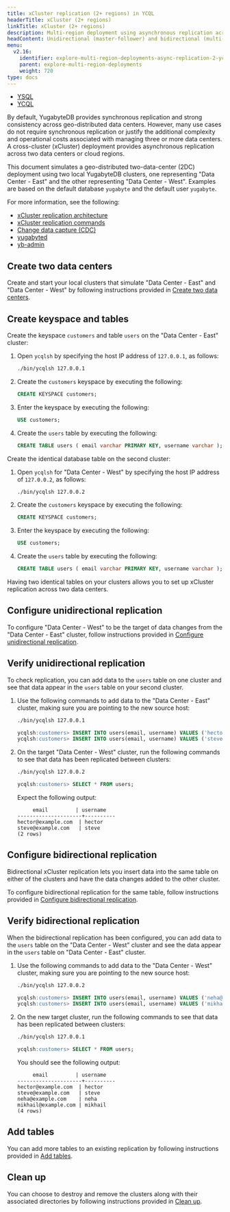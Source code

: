 ```yaml
---
title: xCluster replication (2+ regions) in YCQL
headerTitle: xCluster (2+ regions)
linkTitle: xCluster (2+ regions)
description: Multi-region deployment using asynchronous replication across two or more data centers in YCQL.
headContent: Unidirectional (master-follower) and bidirectional (multi-master) replication
menu:
  v2.16:
    identifier: explore-multi-region-deployments-async-replication-2-ycql
    parent: explore-multi-region-deployments
    weight: 720
type: docs
---
```


<ul class="nav nav-tabs-alt nav-tabs-yb" data-target="sql">

  <li >
    <a href="../asynchronous-replication-ysql/" class="nav-link">
      <i class="icon-postgres" aria-hidden="true"></i>
      YSQL
    </a>
  </li>

  <li >
    <a href="../asynchronous-replication-ycql/" class="nav-link active">
      <i class="icon-cassandra" aria-hidden="true"></i>
      YCQL
    </a>
  </li>

</ul>

By default, YugabyteDB provides synchronous replication and strong consistency across geo-distributed data centers. However, many use cases do not require synchronous replication or justify the additional complexity and operational costs associated with managing three or more data centers. A cross-cluster (xCluster) deployment provides asynchronous replication across two data centers or cloud regions.

This document simulates a geo-distributed two-data-center (2DC) deployment using two local YugabyteDB clusters, one representing "Data Center - East" and the other representing "Data Center - West". Examples are based on the default database `yugabyte` and the default user `yugabyte`.

For more information, see the following:

- [xCluster replication architecture](../../../architecture/docdb-replication/async-replication/)
- [xCluster replication commands](../../../admin/yb-admin/#xcluster-replication-commands)
- [Change data capture (CDC)](../../../architecture/docdb-replication/change-data-capture/)
- [yugabyted](../../../reference/configuration/yugabyted/) 
- [yb-admin](../../../admin/yb-admin/)

## Create two data centers

Create and start your local clusters that simulate "Data Center - East" and "Data Center - West" by following instructions provided in [Create two data centers](../asynchronous-replication-ysql/#create-two-data-centers).

## Create keyspace and tables

Create the keyspace `customers` and table `users` on the "Data Center - East" cluster:

1. Open `ycqlsh` by specifying the host IP address of `127.0.0.1`, as follows:

   ```sh
   ./bin/ycqlsh 127.0.0.1
   ```

1. Create the `customers` keyspace by executing the following:

   ```sql
   CREATE KEYSPACE customers;
   ```

1. Enter the keyspace by executing the following:

   ```sql
   USE customers;
   ```

1. Create the `users` table by executing the following:

   ``` sql
   CREATE TABLE users ( email varchar PRIMARY KEY, username varchar );
   ```

Create the identical database table on the second cluster:

1. Open `ycqlsh` for "Data Center - West" by specifying the host IP address of `127.0.0.2`, as follows:

   ```sh
   ./bin/ycqlsh 127.0.0.2
   ```

1. Create the `customers` keyspace by executing the following:

   ```sql
   CREATE KEYSPACE customers;
   ```

1. Enter the keyspace by executing the following:

   ```sql
   USE customers;
   ```

1. Create the `users` table by executing the following:

   ```sql
   CREATE TABLE users ( email varchar PRIMARY KEY, username varchar );
   ```

Having two identical tables on your clusters allows you to set up xCluster replication across two data centers.

## Configure unidirectional replication

To configure "Data Center - West" to be the target of data changes from the "Data Center - East" cluster, follow instructions provided in [Configure unidirectional replication](../asynchronous-replication-ysql/#configure-unidirectional-replication).

## Verify unidirectional replication

To check replication, you can add data to the `users` table on one cluster and see that data appear in the `users` table on your second cluster.

1. Use the following commands to add data to the "Data Center - East" cluster, making sure you are pointing to the new source host:

   ```sh
   ./bin/ycqlsh 127.0.0.1
   ```

     ```sql
   ycqlsh:customers> INSERT INTO users(email, username) VALUES ('hector@example.com', 'hector');
   ycqlsh:customers> INSERT INTO users(email, username) VALUES ('steve@example.com', 'steve');
     ```

1. On the target "Data Center - West" cluster, run the following commands to see that data has been replicated between clusters:

   ```sh
   ./bin/ycqlsh 127.0.0.2
   ```

     ```sql
   ycqlsh:customers> SELECT * FROM users;
     ```

   Expect the following output:

     ```output
          email         | username
   ---------------------+----------
    hector@example.com  | hector
    steve@example.com   | steve
   (2 rows)
     ```

## Configure bidirectional replication

Bidirectional xCluster replication lets you insert data into the same table on either of the clusters and have the data changes added to the other cluster.

To configure bidirectional replication for the same table, follow instructions provided in [Configure bidirectional replication](../asynchronous-replication-ysql/#configure-bidirectional-replication).

## Verify bidirectional replication

When the bidirectional replication has been configured, you can add data to the `users` table on the "Data Center - West" cluster and see the data appear in the `users` table on "Data Center - East" cluster.

1. Use the following commands to add data to the "Data Center - West" cluster, making sure you are pointing to the new source host:

   ```sh
   ./bin/ycqlsh 127.0.0.2
   ```

     ```sql
   ycqlsh:customers> INSERT INTO users(email, username) VALUES ('neha@example.com', 'neha');
   ycqlsh:customers> INSERT INTO users(email, username) VALUES ('mikhail@example.com', 'mikhail');
     ```

2. On the new target cluster, run the following commands to see that data has been replicated between clusters:

   ```sh
   ./bin/ycqlsh 127.0.0.1
   ```

     ```sql
   ycqlsh:customers> SELECT * FROM users;
     ```

     You should see the following output:

     ```output
          email         | username
   ---------------------+----------
    hector@example.com  | hector
    steve@example.com   | steve
    neha@example.com    | neha
    mikhail@example.com | mikhail
   (4 rows)
     ```

## Add tables

You can add more tables to an existing replication by following instructions provided in [Add tables](../asynchronous-replication-ysql/#add-tables).

## Clean up

You can choose to destroy and remove the clusters along with their associated directories by following instructions provided in [Clean up](../asynchronous-replication-ysql/#clean-up).
